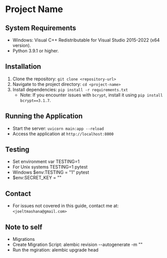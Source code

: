 # Project Name

## System Requirements
- Windows: Visual C++ Redistributable for Visual Studio 2015-2022 (x64 version).
- Python 3.9.1 or higher.

## Installation
1. Clone the repository: `git clone <repository-url>`
2. Navigate to the project directory: `cd <project-name>`
3. Install dependencies: `pip install -r requirements.txt`
   - Note: If you encounter issues with `bcrypt`, install it using `pip install bcrypt==3.1.7`.

## Running the Application
- Start the server: `uvicorn main:app --reload`
- Access the application at `http://localhost:8000`

## Testing
- Set environment var TESTING=1
- For Unix systems TESTING=1 pytest
- Windows $env:TESTING = "1"  pytest
- $env:SECRET_KEY = "<seceret-key>"


## Contact
- For issues not covered in this guide, contact me at: `<joeltmashana@gmail.com>`

## Note to self
- Migrations 
- Create Migration Script: alembic revision --autogenerate -m "<Purpose of script>"
- Run the mgiration: alembic upgrade head
